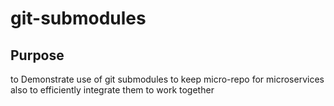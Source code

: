 # git-submodules

## Purpose
to Demonstrate use of git submodules to keep micro-repo for microservices
also to efficiently integrate them to work together 